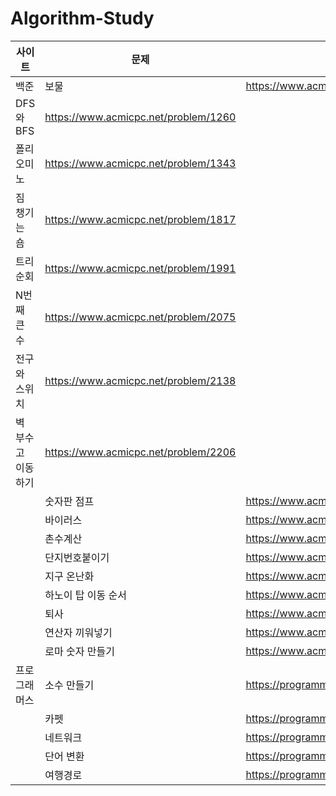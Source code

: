 # Algorithm-Study

|사이트|문제|url|
|---|---|---|
|백준|보물|https://www.acmicpc.net/problem/1026|
|DFS와 BFS|https://www.acmicpc.net/problem/1260|
|폴리오미노|https://www.acmicpc.net/problem/1343|
|짐 챙기는 숌|https://www.acmicpc.net/problem/1817|
|트리 순회|https://www.acmicpc.net/problem/1991|
|N번째 큰 수|https://www.acmicpc.net/problem/2075|
|전구와 스위치|https://www.acmicpc.net/problem/2138|
|벽 부수고 이동하기|https://www.acmicpc.net/problem/2206|
||숫자판 점프|https://www.acmicpc.net/problem/2210|
||바이러스|https://www.acmicpc.net/problem/2606|
||촌수계산|https://www.acmicpc.net/problem/2644|
||단지번호붙이기|https://www.acmicpc.net/problem/2667|
||지구 온난화|https://www.acmicpc.net/problem/5212|
||하노이 탑 이동 순서|https://www.acmicpc.net/problem/11729|
||퇴사|https://www.acmicpc.net/problem/14501|
||연산자 끼워넣기|https://www.acmicpc.net/problem/14888|
||로마 숫자 만들기|https://www.acmicpc.net/problem/16922|
|프로그래머스|소수 만들기|https://programmers.co.kr/learn/courses/30/lessons/12977|
||카펫|https://programmers.co.kr/learn/courses/30/lessons/42842|
||네트워크|https://programmers.co.kr/learn/courses/30/lessons/43162|
||단어 변환|https://programmers.co.kr/learn/courses/30/lessons/43163|
||여행경로|https://programmers.co.kr/learn/courses/30/lessons/43164|

